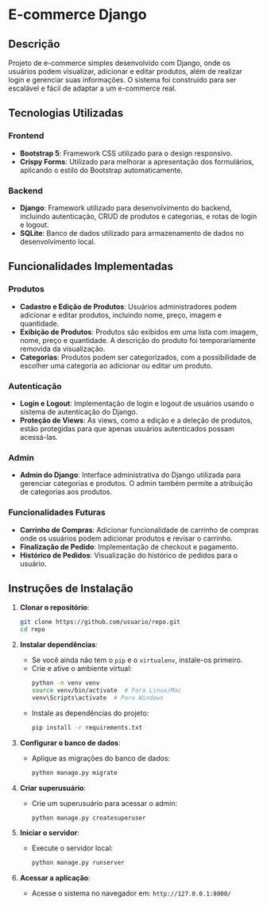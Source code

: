 # E-commerce Django

## Descrição

Projeto de e-commerce simples desenvolvido com Django, onde os usuários podem visualizar, adicionar e editar produtos, além de realizar login e gerenciar suas informações. O sistema foi construído para ser escalável e fácil de adaptar a um e-commerce real.

## Tecnologias Utilizadas

### Frontend
- **Bootstrap 5**: Framework CSS utilizado para o design responsivo.
- **Crispy Forms**: Utilizado para melhorar a apresentação dos formulários, aplicando o estilo do Bootstrap automaticamente.

### Backend
- **Django**: Framework utilizado para desenvolvimento do backend, incluindo autenticação, CRUD de produtos e categorias, e rotas de login e logout.
- **SQLite**: Banco de dados utilizado para armazenamento de dados no desenvolvimento local.

## Funcionalidades Implementadas

### Produtos
- **Cadastro e Edição de Produtos**: Usuários administradores podem adicionar e editar produtos, incluindo nome, preço, imagem e quantidade.
- **Exibição de Produtos**: Produtos são exibidos em uma lista com imagem, nome, preço e quantidade. A descrição do produto foi temporariamente removida da visualização.
- **Categorias**: Produtos podem ser categorizados, com a possibilidade de escolher uma categoria ao adicionar ou editar um produto.

### Autenticação
- **Login e Logout**: Implementação de login e logout de usuários usando o sistema de autenticação do Django.
- **Proteção de Views**: As views, como a edição e a deleção de produtos, estão protegidas para que apenas usuários autenticados possam acessá-las.

### Admin
- **Admin do Django**: Interface administrativa do Django utilizada para gerenciar categorias e produtos. O admin também permite a atribuição de categorias aos produtos.

### Funcionalidades Futuras
- **Carrinho de Compras**: Adicionar funcionalidade de carrinho de compras onde os usuários podem adicionar produtos e revisar o carrinho.
- **Finalização de Pedido**: Implementação de checkout e pagamento.
- **Histórico de Pedidos**: Visualização do histórico de pedidos para o usuário.

## Instruções de Instalação

1. **Clonar o repositório**:
   ```bash
   git clone https://github.com/usuario/repo.git
   cd repo
   ```

2. **Instalar dependências**:
   - Se você ainda não tem o `pip` e o `virtualenv`, instale-os primeiro.
   - Crie e ative o ambiente virtual:
     ```bash
     python -m venv venv
     source venv/bin/activate  # Para Linux/Mac
     venv\Scripts\activate  # Para Windows
     ```
   - Instale as dependências do projeto:
     ```bash
     pip install -r requirements.txt
     ```

3. **Configurar o banco de dados**:
   - Aplique as migrações do banco de dados:
     ```bash
     python manage.py migrate
     ```

4. **Criar superusuário**:
   - Crie um superusuário para acessar o admin:
     ```bash
     python manage.py createsuperuser
     ```

5. **Iniciar o servidor**:
   - Execute o servidor local:
     ```bash
     python manage.py runserver
     ```

6. **Acessar a aplicação**:
   - Acesse o sistema no navegador em: `http://127.0.0.1:8000/`